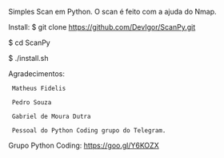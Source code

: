 Simples Scan em Python.
O scan é feito com a ajuda do Nmap.

Install:
$ git clone https://github.com/DevIgor/ScanPy.git 

$ cd ScanPy

$ ./install.sh



Agradecimentos:
  
     Matheus Fidelis
  
     Pedro Souza
  
     Gabriel de Moura Dutra
  
     Pessoal do Python Coding grupo do Telegram.
  

Grupo Python Coding: https://goo.gl/Y6KOZX
